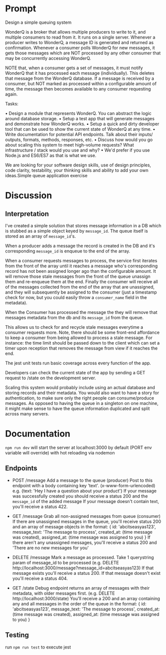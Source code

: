 # Prompt
Design a simple queuing system

WonderQ is a broker that allows multiple producers to write to it, and multiple consumers to read from it. It runs on a single server. Whenever a producer writes to WonderQ, a message ID is generated and returned as confirmation. Whenever a consumer polls WonderQ for new messages, it gets those messages which are NOT processed by any other consumer that may be concurrently accessing WonderQ.

NOTE that, when a consumer gets a set of messages, it must notify WonderQ that it has processed each message (individually). This deletes that message from the WonderQ database. If a message is received by a consumer, but NOT marked as processed within a configurable amount of time, the message then becomes available to any consumer requesting again.

Tasks:

• Design a module that represents WonderQ. You can abstract the logic around database storage.
• Setup a test app that will generate messages and demonstrate how WonderQ works.
• Setup a quick and dirty developer tool that can be used to show the current state of WonderQ at any time.
• Write documentation for potential API endpoints. Talk about their inputs/ outputs, formats, methods, responses, etc.
• Discuss how would you go about scaling this system to meet high-volume requests? What infrastructure / stack would you use and why?
• We'd prefer if you use Node.js and ES6/ES7 as that is what we use.

We are looking for your software design skills, use of design principles, code clarity, testability, your thinking skills and ability to add your own ideas.Simple queue application exercise

# Discussion

## Interpretation

  I've created a simple solution that stores message information in a DB which is stubbed as a simple object keyed by `message_id`.
  The queue itself is stored as an array of `message_id`'s.

  When a producer adds a message the record is created in the DB and it's
  corresponding `message_id` is enqueue to the end of the array.

  When a consumer requests messages to process, the service first iterates
  from the front of the array until it reaches a message who's corresponding record has not been assigned longer ago than the configurable amount.
  It will remove those stale messages from the front of the queue unassign them and re-enqueue them at the end.  Finally the consumer will receive all of the messages collected from the end of the array that are unassigned, and they will subsequently be assigned to the consumer (just a timestamp check for now, but you could easily throw a `consumer_name` field in the metadata).

  When the Consumer has processed the message the they will remove that messages metadata from the db and its `message_id` from the queue.

  This allows us to check for and recycle stale messages everytime a consumer requests more. Note, there should be some front-end affordance to keep a consumer from being allowed to process a stale message. For instance: the time limit should be passed down to the client which can set a timer upon reception that removes the message from view if it reaches the end.

  The jest unit tests run basic coverage across every function of the app.

  Developers can check the current state of the app by sending a GET request to /state on the development server.

  Scaling this system would probably include using an actual database and storing records and their metadata.
  You would also want to have a story for authentication, to make sure only the right people can consume/produce messages.
  As opposed to having the queue in a singleton on one machine, it might make sense to have the queue information duplicated and split
  across many servers.

# Documentation

`npm run dev` will start the server at localhost:3000 by default (PORT env variable will override) with hot reloading via nodemon

## Endpoints

- POST /message
  Add a message to the queue (producer)
  Post to this endpoint with a body containing key 'text'. (x-www-form-urlencoded)
  e.g. {text: 'Hey I have a question about your product'}
  If your message was successfully created you should receive a status 200 and the `message_id` of the added message
  If your message doesn't contain text, you'll receive a status 422.

- GET /message
  Grab all non-assigned messages from queue (consumer)
  If there are unassigned messages in the queue, you'll receive status 200 and an array of message objects in the format:
  {
    id: 'abcitseasyas123',
    message_text: 'The message to process',
    created_at: (time message was created),
    assigned_at: (time message was assigned to you)
  }
  If there aren't any unassigned messages, you'll receive a status 200 and 'There are no new messages for you'

- DELETE /message
  Mark a message as processed. Take 1 querystring param of message_id to be processed
  (e.g.  DELETE http://localhost:3000/message?message_id=abcitseasyas123)
  If that message exists you'll receive a status 200.
  If that message doesn't exist you'll receive a status 404.

- GET /state
  Debug endpoint returns an array of messages with their metadata, with older messages first.
  (e.g.  DELETE http://localhost:3000/state)
  You'll receive a 200 and an array containing any and all messages in the order of the queue in the format:
  {
    id: 'abcitseasyas123',
    message_text: 'The message to process',
    created_at: (time message was created),
    assigned_at: (time message was assigned to you)
  }

## Testing
  run `npm run test` to execute jest

